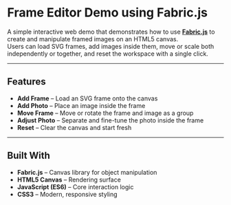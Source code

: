 # Frame Editor Demo using Fabric.js

A simple interactive web demo that demonstrates how to use **[Fabric.js](https://fabricjs.com/)** to create and manipulate framed images on an HTML5 canvas.  
Users can load SVG frames, add images inside them, move or scale both independently or together, and reset the workspace with a single click.

---

## Features

- **Add Frame** – Load an SVG frame onto the canvas  
- **Add Photo** – Place an image inside the frame  
- **Move Frame** – Move or rotate the frame and image as a group  
- **Adjust Photo** – Separate and fine-tune the photo inside the frame  
- **Reset** – Clear the canvas and start fresh  

---

## Built With

- **Fabric.js** – Canvas library for object manipulation  
- **HTML5 Canvas** – Rendering surface  
- **JavaScript (ES6)** – Core interaction logic  
- **CSS3** – Modern, responsive styling  
